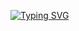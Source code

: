 [![Typing SVG](https://readme-typing-svg.demolab.com?font=Fira+Code&pause=1000&color=611FF7&width=435&lines=MUHIB-143%F0%9F%8C%BA;Script%F0%9F%92%9A;Follow+My+GitHub%F0%9F%A5%B0;Thank+You%E2%9D%A4%EF%B8%8F)](https://git.io/typing-svg)
